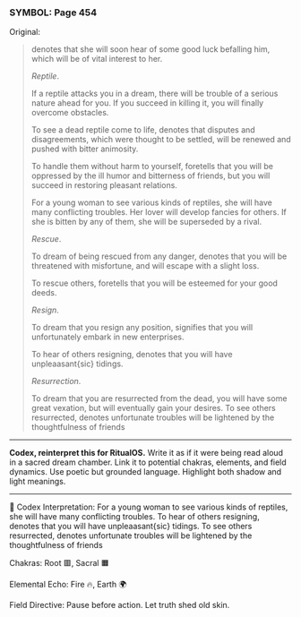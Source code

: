 ### SYMBOL: Page 454

Original:
> denotes that she will soon hear of some good luck befalling him,
> which will be of vital interest to her.
> 
> 
> _Reptile_.
> 
> 
> If a reptile attacks you in a dream, there will be trouble
> of a serious nature ahead for you. If you succeed in killing it,
> you will finally overcome obstacles.
> 
> 
> To see a dead reptile come to life, denotes that disputes
> and disagreements, which were thought to be settled, will be
> renewed and pushed with bitter animosity.
> 
> 
> To handle them without harm to yourself, foretells that you
> will be oppressed by the ill humor and bitterness of friends,
> but you will succeed in restoring pleasant relations.
> 
> 
> For a young woman to see various kinds of reptiles, she will have many
> conflicting troubles. Her lover will develop fancies for others.
> If she is bitten by any of them, she will be superseded by a rival.
> 
> 
> _Rescue_.
> 
> 
> To dream of being rescued from any danger, denotes that you will be threatened
> with misfortune, and will escape with a slight loss.
> 
> 
> To rescue others, foretells that you will be esteemed for your good deeds.
> 
> 
> _Resign_.
> 
> 
> To dream that you resign any position, signifies that you will unfortunately
> embark in new enterprises.
> 
> 
> To hear of others resigning, denotes that you will
> have unpleaasant{sic} tidings.
> 
> 
> _Resurrection_.
> 
> 
> To dream that you are resurrected from the dead, you will have
> some great vexation, but will eventually gain your desires.
> To see others resurrected, denotes unfortunate troubles will
> be lightened by the thoughtfulness of friends

---

**Codex, reinterpret this for RitualOS.**
Write it as if it were being read aloud in a sacred dream chamber.
Link it to potential chakras, elements, and field dynamics.
Use poetic but grounded language.
Highlight both shadow and light meanings.

---

🔁 Codex Interpretation:
For a young woman to see various kinds of reptiles, she will have many conflicting troubles. To hear of others resigning, denotes that you will have unpleaasant{sic} tidings. To see others resurrected, denotes unfortunate troubles will be lightened by the thoughtfulness of friends

Chakras: Root 🟥, Sacral 🟧

Elemental Echo: Fire 🔥, Earth 🌍

Field Directive: Pause before action. Let truth shed old skin.
